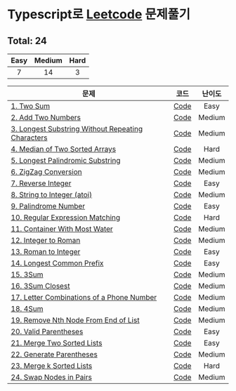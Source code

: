 # Typescript로 [Leetcode](https://leetcode.com/problemset/all/) 문제풀기

## Total: 24

| Easy | Medium | Hard |
| :--: | :----: | :--: |
|  7   |   14   |  3   |

| 문제                                                                                                                               |                                                                   코드                                                                   | 난이도 |
| ---------------------------------------------------------------------------------------------------------------------------------- | :--------------------------------------------------------------------------------------------------------------------------------------: | :----: |
| [1. Two Sum](https://leetcode.com/problems/two-sum/)                                                                               |                    [Code](https://github.com/jewook3617/leetcode-with-typescript/blob/master/src/%230001-two-sum.ts)                     |  Easy  |
| [2. Add Two Numbers](https://leetcode.com/problems/add-two-numbers/)                                                               |                [Code](https://github.com/jewook3617/leetcode-with-typescript/blob/master/src/%230002-add-two-numbers.ts)                 | Medium |
| [3. Longest Substring Without Repeating Characters](https://leetcode.com/problems/longest-substring-without-repeating-characters/) | [Code](https://github.com/jewook3617/leetcode-with-typescript/blob/master/src/%230003-longest-substring-without-repeating-characters.ts) | Medium |
| [4. Median of Two Sorted Arrays](https://leetcode.com/problems/median-of-two-sorted-arrays/)                                       |          [Code](https://github.com/jewook3617/leetcode-with-typescript/blob/master/src/%230004-median-of-two-sorted-arrays.ts)           |  Hard  |
| [5. Longest Palindromic Substring](https://leetcode.com/problems/longest-palindromic-substring/)                                   |         [Code](https://github.com/jewook3617/leetcode-with-typescript/blob/master/src/%230005-longest-palindromic-substring.ts)          | Medium |
| [6. ZigZag Conversion](https://leetcode.com/problems/zigzag-conversion/)                                                           |               [Code](https://github.com/jewook3617/leetcode-with-typescript/blob/master/src/%230006-zigzag-conversion.ts)                | Medium |
| [7. Reverse Integer](https://leetcode.com/problems/reverse-integer/)                                                               |                [Code](https://github.com/jewook3617/leetcode-with-typescript/blob/master/src/%230007-reverse-integer.ts)                 |  Easy  |
| [8. String to Integer (atoi)](https://leetcode.com/problems/string-to-integer-atoi/)                                               |           [Code](<https://github.com/jewook3617/leetcode-with-typescript/blob/master/src/%230008-string-to-integer(atoi).ts>)            | Medium |
| [9. Palindrome Number](https://leetcode.com/problems/palindrome-number/)                                                           |               [Code](https://github.com/jewook3617/leetcode-with-typescript/blob/master/src/%230009-palindrome-number.ts)                |  Easy  |
| [10. Regular Expression Matching](https://leetcode.com/problems/regular-expression-matching/)                                      |          [Code](https://github.com/jewook3617/leetcode-with-typescript/blob/master/src/%230010-regular-expression-matching.ts)           |  Hard  |
| [11. Container With Most Water](https://leetcode.com/problems/container-with-most-water/)                                          |           [Code](https://github.com/jewook3617/leetcode-with-typescript/blob/master/src/%230011-container-with-most-water.ts)            | Medium |
| [12. Integer to Roman](https://leetcode.com/problems/integer-to-roman/)                                                            |                [Code](https://github.com/jewook3617/leetcode-with-typescript/blob/master/src/%230012-integer-to-roman.ts)                | Medium |
| [13. Roman to Integer](https://leetcode.com/problems/roman-to-integer/)                                                            |                [Code](https://github.com/jewook3617/leetcode-with-typescript/blob/master/src/%230013-roman-to-integer.ts)                |  Easy  |
| [14. Longest Common Prefix](https://leetcode.com/problems/longest-common-prefix/)                                                  |             [Code](https://github.com/jewook3617/leetcode-with-typescript/blob/master/src/%230014-longest-common-prefix.ts)              |  Easy  |
| [15. 3Sum](https://leetcode.com/problems/3sum/)                                                                                    |                     [Code](https://github.com/jewook3617/leetcode-with-typescript/blob/master/src/%230015-3-sum.ts)                      | Medium |
| [16. 3Sum Closest](https://leetcode.com/problems/3sum-closest/)                                                                    |                 [Code](https://github.com/jewook3617/leetcode-with-typescript/blob/master/src/%230016-3-sum-closest.ts)                  | Medium |
| [17. Letter Combinations of a Phone Number](https://leetcode.com/problems/letter-combinations-of-a-phone-number/)                  |     [Code](https://github.com/jewook3617/leetcode-with-typescript/blob/master/src/%230017-letter-combinations-of-a-phone-number.ts)      | Medium |
| [18. 4Sum](https://leetcode.com/problems/4sum/)                                                                                    |                     [Code](https://github.com/jewook3617/leetcode-with-typescript/blob/master/src/%230018-4-sum.ts)                      | Medium |
| [19. Remove Nth Node From End of List](https://leetcode.com/problems/remove-nth-node-from-end-of-list/)                            |        [Code](https://github.com/jewook3617/leetcode-with-typescript/blob/master/src/%230019-remove-Nth-node-from-end-of-list.ts)        | Medium |
| [20. Valid Parentheses](https://leetcode.com/problems/valid-parentheses/)                                                          |               [Code](https://github.com/jewook3617/leetcode-with-typescript/blob/master/src/%230020-valid-parentheses.ts)                |  Easy  |
| [21. Merge Two Sorted Lists](https://leetcode.com/problems/merge-two-sorted-lists/)                                                |             [Code](https://github.com/jewook3617/leetcode-with-typescript/blob/master/src/%230021-merge-two-sorted-lists.ts)             |  Easy  |
| [22. Generate Parentheses](https://leetcode.com/problems/generate-parentheses/)                                                    |              [Code](https://github.com/jewook3617/leetcode-with-typescript/blob/master/src/%230022-generate-parentheses.ts)              | Medium |
| [23. Merge k Sorted Lists](https://leetcode.com/problems/merge-k-sorted-lists/)                                                    |              [Code](https://github.com/jewook3617/leetcode-with-typescript/blob/master/src/%230023-merge-k-sorted-list.ts)               |  Hard  |
| [24. Swap Nodes in Pairs](https://leetcode.com/problems/swap-nodes-in-pairs/)                                                      |              [Code](https://github.com/jewook3617/leetcode-with-typescript/blob/master/src/%230024-swap-nodes-in-pairs.ts)               | Medium |
